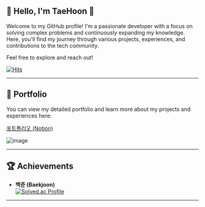 ## 👋 Hello, I'm TaeHoon 👋

Welcome to my GitHub profile! I'm a passionate developer with a focus on solving complex problems and continuously expanding my knowledge. Here, you'll find my journey through various projects, experiences, and contributions to the tech community. 

Feel free to explore and reach out!

[![Hits](https://hits.seeyoufarm.com/api/count/incr/badge.svg?url=https%3A%2F%2Fgithub.com%2Fhoon-git%2FThLee&count_bg=%2379C83D&title_bg=%23555555&icon=&icon_color=%23E7E7E7&title=hits&edge_flat=false)](https://hits.seeyoufarm.com)

---

## 📂 Portfolio

You can view my detailed portfolio and learn more about my projects and experiences here:

[포트폴리오 (Notion)](https://thleewave.notion.site/thleewave/ThLee-1fef9e057dbf40d5b7b851ab0abccf36)

![image](https://github.com/user-attachments/assets/1da8ee27-6dc0-40c1-83ef-7779190fc4c6)

---

## 🏆 Achievements

- **백준 (Baekjoon)**  
  [![Solved.ac Profile](http://mazassumnida.wtf/api/v2/generate_badge?boj=dlxogns96)](https://solved.ac/dlxogns96)

---
